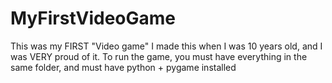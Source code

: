 # MyFirstVideoGame
This was my FIRST "Video game" I made this when I was 10 years old, and I was VERY proud of it. To run the game, you must have everything in the same folder, and must have python + pygame installed

